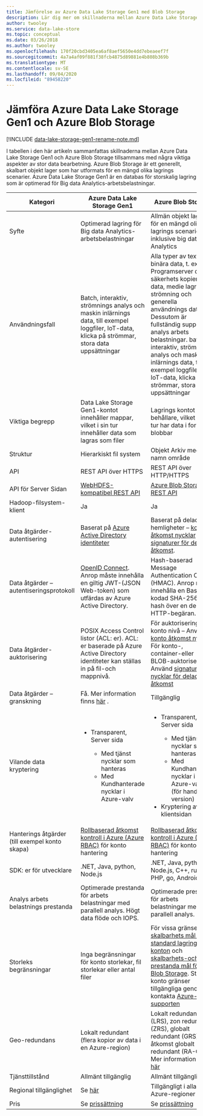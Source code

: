 ```yaml
---
title: Jämförelse av Azure Data Lake Storage Gen1 med Blob Storage
description: Lär dig mer om skillnaderna mellan Azure Data Lake Storage Gen1 och Azure Blob Storage om några viktiga aspekter av stor data bearbetning.
author: twooley
ms.service: data-lake-store
ms.topic: conceptual
ms.date: 03/26/2018
ms.author: twooley
ms.openlocfilehash: 170f20cbd3405ea6af8aef5650e4dd7ebeaeef7f
ms.sourcegitcommit: 4a7a4af09f881f38fcb4875d89881e4b808b369b
ms.translationtype: MT
ms.contentlocale: sv-SE
ms.lasthandoff: 09/04/2020
ms.locfileid: "89458220"
---
```

# <a name="comparing-azure-data-lake-storage-gen1-and-azure-blob-storage"></a>Jämföra Azure Data Lake Storage Gen1 och Azure Blob Storage

[!INCLUDE [data-lake-storage-gen1-rename-note.md](../../includes/data-lake-storage-gen1-rename-note.md)] 

I tabellen i den här artikeln sammanfattas skillnaderna mellan Azure Data Lake Storage Gen1 och Azure Blob Storage tillsammans med några viktiga aspekter av stor data bearbetning. Azure Blob Storage är ett generellt, skalbart objekt lager som har utformats för en mängd olika lagrings scenarier. Azure Data Lake Storage Gen1 är en databas för storskalig lagring som är optimerad för Big data Analytics-arbetsbelastningar.

| Kategori | Azure Data Lake Storage Gen1 | Azure Blob Storage |
| -------- | ---------------------------- | ------------------ |
| Syfte |Optimerad lagring för Big data Analytics-arbetsbelastningar |Allmän objekt lagring för en mängd olika lagrings scenarier, inklusive big data Analytics |
| Användningsfall |Batch, interaktiv, strömnings analys och maskin inlärnings data, till exempel loggfiler, IoT-data, klicka på strömmar, stora data uppsättningar |Alla typer av text eller binära data, t. ex. Programserver del, säkerhets kopierings data, medie lagring för strömning och generella användnings data. Dessutom är fullständig support för analys arbets belastningar. batch, interaktiv, strömnings analys och maskin inlärnings data, till exempel loggfiler, IoT-data, klicka på strömmar, stora data uppsättningar |
| Viktiga begrepp |Data Lake Storage Gen1-kontot innehåller mappar, vilket i sin tur innehåller data som lagras som filer |Lagrings kontot har behållare, vilket i sin tur har data i form av blobbar |
| Struktur |Hierarkiskt fil system |Objekt Arkiv med platt namn område |
| API |REST API över HTTPS |REST API över HTTP/HTTPS |
| API för Server Sidan |[WebHDFS-kompatibel REST API](https://msdn.microsoft.com/library/azure/mt693424.aspx) |[Azure Blob Storage REST API](https://msdn.microsoft.com/library/azure/dd135733.aspx) |
| Hadoop-filsystem-klient |Ja |Ja |
| Data åtgärder-autentisering |Baserat på [Azure Active Directory identiteter](../active-directory/develop/authentication-scenarios.md) |Baserat på delade hemligheter – [konto åtkomst nycklar](../storage/common/storage-account-keys-manage.md) och [signaturer för delad åtkomst](../storage/common/storage-dotnet-shared-access-signature-part-1.md). |
| Data åtgärder – autentiseringsprotokoll |[OpenID Connect](https://openid.net/connect/). Anrop måste innehålla en giltig JWT-(JSON Web-token) som utfärdas av Azure Active Directory.|Hash-baserad Message Authentication Code (HMAC). Anrop måste innehålla en Base64-kodad SHA-256-hash över en del av HTTP-begäran. |
| Data åtgärder-auktorisering |POSIX Access Control listor (ACL: er).  ACL: er baserade på Azure Active Directory identiteter kan ställas in på fil-och mappnivå. |För auktorisering på konto nivå – Använd [konto åtkomst nycklar](../storage/common/storage-account-keys-manage.md)<br>För konto-, container-eller BLOB-auktorisering – Använd [signatur nycklar för delad åtkomst](../storage/common/storage-dotnet-shared-access-signature-part-1.md) |
| Data åtgärder – granskning |Få. Mer information finns [här](data-lake-store-diagnostic-logs.md) . |Tillgänglig |
| Vilande data kryptering |<ul><li>Transparent, Server sida</li> <ul><li>Med tjänst nycklar som hanteras</li><li>Med Kundhanterade nycklar i Azure-valv</li></ul></ul> |<ul><li>Transparent, Server sida</li> <ul><li>Med tjänst nycklar som hanteras</li><li>Med Kundhanterade nycklar i Azure-valv (för hands version)</li></ul><li>Kryptering av klientsidan</li></ul> |
| Hanterings åtgärder (till exempel konto skapa) |[Rollbaserad åtkomst kontroll i Azure (Azure RBAC)](../role-based-access-control/overview.md) för konto hantering |[Rollbaserad åtkomst kontroll i Azure (Azure RBAC)](../role-based-access-control/overview.md) för konto hantering |
| SDK: er för utvecklare |.NET, Java, python, Node.js |.NET, Java, python, Node.js, C++, ruby, PHP, go, Android, iOS |
| Analys arbets belastnings prestanda |Optimerade prestanda för arbets belastningar med parallell analys. Högt data flöde och IOPS. |Optimerade prestanda för arbets belastningar med parallell analys. |
| Storleks begränsningar |Inga begränsningar för konto storlekar, fil storlekar eller antal filer |För vissa gränser, se [skalbarhets mål för standard lagrings konton](../storage/common/scalability-targets-standard-account.md) och [skalbarhets-och prestanda mål för Blob Storage](../storage/blobs/scalability-targets.md). Större konto gränser tillgängliga genom att kontakta [Azure-supporten](https://azure.microsoft.com/support/faq/) |
| Geo-redundans |Lokalt redundant (flera kopior av data i en Azure-region) |Lokalt redundant (LRS), zon redundant (ZRS), globalt redundant (GRS), Läs åtkomst globalt redundant (RA-GRS). Mer information finns [här](../storage/common/storage-redundancy.md) |
| Tjänsttillstånd |Allmänt tillgänglig |Allmänt tillgänglig |
| Regional tillgänglighet |Se [här](https://azure.microsoft.com/regions/#services) |Tillgängligt i alla Azure-regioner |
| Pris |Se [prissättning](https://azure.microsoft.com/pricing/details/data-lake-store/) |Se [prissättning](https://azure.microsoft.com/pricing/details/storage/) |
